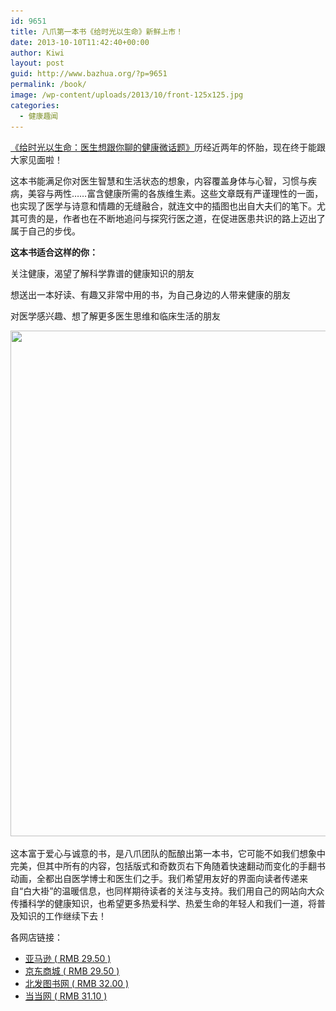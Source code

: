 ```yaml
---
id: 9651
title: 八爪第一本书《给时光以生命》新鲜上市！
date: 2013-10-10T11:42:40+00:00
author: Kiwi
layout: post
guid: http://www.bazhua.org/?p=9651
permalink: /book/
image: /wp-content/uploads/2013/10/front-125x125.jpg
categories:
  - 健康趣闻
---
```

<a href="http://book.douban.com/subject/24744529/" target="_blank">《给时光以生命：医生想跟你聊的健康微话题》</a>历经近两年的怀胎，现在终于能跟大家见面啦！

<p align="left">
  这本书能满足你对医生智慧和生活状态的想象，内容覆盖身体与心智，习惯与疾病，美容与两性……富含健康所需的各族维生素。这些文章既有严谨理性的一面，也实现了医学与诗意和情趣的无缝融合，就连文中的插图也出自大夫们的笔下。尤其可贵的是，作者也在不断地追问与探究行医之道，在促进医患共识的路上迈出了属于自己的步伐。
</p>

**这本书适合这样的你：**

<p align="left">
  关注健康，渴望了解科学靠谱的健康知识的朋友
</p>

<p align="left">
  想送出一本好读、有趣又非常中用的书，为自己身边的人带来健康的朋友
</p>

<p align="left">
  对医学感兴趣、想了解更多医生思维和临床生活的朋友
</p>

<p align="left">
  <a href="/wp-content/uploads/2013/10/Book.jpg"><img class="alignnone  wp-image-9652" title="Book" src="/wp-content/uploads/2013/10/Book.jpg" alt="" width="607" height="809" srcset="/wp-content/uploads/2013/10/Book.jpg 1124w, /wp-content/uploads/2013/10/Book-112x150.jpg 112w, /wp-content/uploads/2013/10/Book-225x300.jpg 225w, /wp-content/uploads/2013/10/Book-768x1024.jpg 768w" sizes="(max-width: 607px) 100vw, 607px" /></a>
</p>

这本富于爱心与诚意的书，是八爪团队的酝酿出第一本书，它可能不如我们想象中完美，但其中所有的内容，包括版式和奇数页右下角随着快速翻动而变化的手翻书动画，全都出自医学博士和医生们之手。我们希望用友好的界面向读者传递来自“白大褂”的温暖信息，也同样期待读者的关注与支持。我们用自己的网站向大众传播科学的健康知识，也希望更多热爱科学、热爱生命的年轻人和我们一道，将普及知识的工作继续下去！

各网店链接：

  * <a href="http://www.douban.com/link2?type=bkbuy&subject=24744529&vendor=joyo&price=2950&lowest=2950&pre=0&cntvendor=4&pos=1&srcsubj=24744529&srcpage=subject&url=http%3A%2F%2Fwww.amazon.cn%2Fmn%2FdetailApp%2Fref%3Dasc_df_B00DTV9EW2760117%2F%3Fasin%3DB00DTV9EW2%26tag%3Ddouban-23%26creative%3D2384%26creativeASIN%3DB00DTV9EW2%26linkCode%3Dasn&link2key=24e0a77959" target="_blank">亚马逊 ( RMB 29.50 )</a>
  * <a href="http://www.douban.com/link2?type=bkbuy&subject=24744529&vendor=jingdong&price=2950&lowest=2950&pre=0&cntvendor=4&pos=2&srcsubj=24744529&srcpage=subject&url=http%3A%2F%2Fclick.union.jd.com%2FJdClick%2F%3FunionId%3D15055%26t%3D4%26to%3Dhttp%3A%2F%2Fwww.jd.com%2Fproduct%2F11275455.html&link2key=24e0a77959" target="_blank">京东商城 ( RMB 29.50 )</a>
  * <a href="http://www.douban.com/link2?type=bkbuy&subject=24744529&vendor=beifa&price=3200&lowest=2950&pre=0&cntvendor=4&pos=3&srcsubj=24744529&srcpage=subject&url=http%3A%2F%2Fbook.beifabook.com%2FProduct%2FBookDetail.aspx%3FPlucode%3D712119334%26extra%3D1429668_s24744529&link2key=24e0a77959" target="_blank">北发图书网 ( RMB 32.00 )</a>
  * <a href="http://www.douban.com/link2?type=bkbuy&subject=24744529&vendor=dangdang&price=3110&lowest=2950&pre=0&cntvendor=4&pos=4&srcsubj=24744529&srcpage=subject&url=http%3A%2F%2Funion.dangdang.com%2Ftransfer.php%3Ffrom%3DP-306226-1429668-s24744529%26backurl%3Dhttp%3A%2F%2Fproduct.dangdang.com%2Fproduct.aspx%3Fproduct_id%3D23293924&link2key=24e0a77959" target="_blank">当当网 ( RMB 31.10 )</a>
